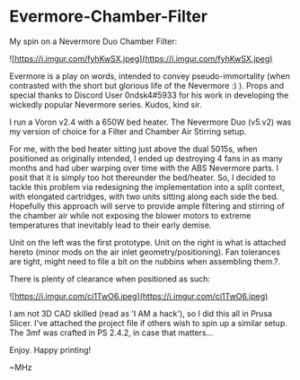 # Evermore-Chamber-Filter
My spin on a Nevermore Duo Chamber Filter:

![https://i.imgur.com/fyhKwSX.jpeg](https://i.imgur.com/fyhKwSX.jpeg)

Evermore is a play on words, intended to convey pseudo-immortality (when contrasted with the short but glorious life of the Nevermore :) ). Props and special thanks to Discord User 0ndsk4#5933 for his work in developing the wickedly popular Nevermore series. Kudos, kind sir.

I run a Voron v2.4 with a 650W bed heater. The Nevermore Duo (v5.v2) was my version of choice for a Filter and Chamber Air Stirring setup.

For me, with the bed heater sitting just above the dual 5015s, when positioned as originally intended, I ended up destroying 4 fans in as many months and had uber warping over time with the ABS Nevermore parts. I posit that it is simply too hot thereunder the bed/heater. So, I decided to tackle this problem via redesigning the implementation into a split context, with elongated cartridges, with two units sitting along each side the bed. Hopefully this approach will serve to provide ample filtering and stirring of the chamber air while not exposing the blower motors to extreme temperatures that inevitably lead to their early demise.

Unit on the left was the first prototype. Unit on the right is what is attached hereto (minor mods on the air inlet geometry/positioning). Fan tolerances are tight, might need to file a bit on the nubbins when assembling them.?.

There is plenty of clearance when positioned as such:

![https://i.imgur.com/ci1TwO6.jpeg](https://i.imgur.com/ci1TwO6.jpeg)

I am not 3D CAD skilled (read as 'I AM a hack'), so I did this all in Prusa Slicer. I've attached the project file if others wish to spin up a similar setup. The 3mf was crafted in PS 2.4.2, in case that matters…

Enjoy.  Happy printing!

~MHz
